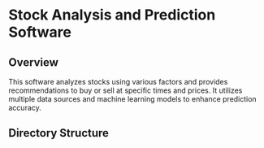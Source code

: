 # Stock Analysis and Prediction Software

## Overview
This software analyzes stocks using various factors and provides recommendations to buy or sell at specific times and prices. It utilizes multiple data sources and machine learning models to enhance prediction accuracy.

## Directory Structure
